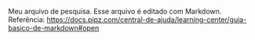 Meu arquivo de pesquisa. Esse arquivo é editado com Markdown. Referência: https://docs.pipz.com/central-de-ajuda/learning-center/guia-basico-de-markdown#open
